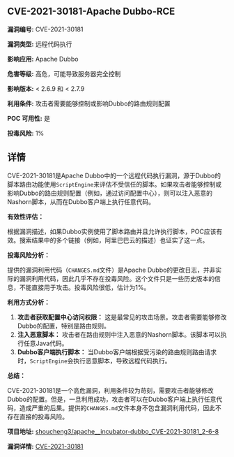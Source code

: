 ## CVE-2021-30181-Apache Dubbo-RCE

**漏洞编号:** CVE-2021-30181

**漏洞类型:** 远程代码执行

**影响应用:** Apache Dubbo

**危害等级:** 高危，可能导致服务器完全控制

**影响版本:** < 2.6.9 和 < 2.7.9

**利用条件:** 攻击者需要能够控制或影响Dubbo的路由规则配置

**POC 可用性:** 是

**投毒风险:** 1%

## 详情

CVE-2021-30181是Apache Dubbo中的一个远程代码执行漏洞，源于Dubbo的脚本路由功能使用`ScriptEngine`来评估不受信任的脚本。如果攻击者能够控制或影响Dubbo的路由规则配置（例如，通过访问配置中心），则可以注入恶意的Nashorn脚本，从而在Dubbo客户端上执行任意代码。

**有效性评估：**

根据漏洞描述，如果Dubbo实例使用了脚本路由并且允许执行脚本，POC应该有效。搜索结果中的多个链接（例如，阿里巴巴云的描述）也证实了这一点。

**投毒风险分析：**

提供的漏洞利用代码（`CHANGES.md`文件）是Apache Dubbo的更改日志，并非实际的漏洞利用代码，因此几乎不存在投毒风险。这个文件只是一些历史版本的信息，不能直接用于攻击。投毒风险很低，估计为1%。

**利用方式分析：**

1.  **攻击者获取配置中心访问权限：** 这是最常见的攻击场景。攻击者需要能够修改Dubbo的配置，特别是路由规则。
2.  **注入恶意脚本：** 攻击者在路由规则中注入恶意的Nashorn脚本。该脚本可以执行任意Java代码。
3.  **Dubbo客户端执行脚本：** 当Dubbo客户端根据受污染的路由规则路由请求时，`ScriptEngine`会执行恶意脚本，导致远程代码执行。

**总结：**

CVE-2021-30181是一个高危漏洞，利用条件较为苛刻，需要攻击者能够修改Dubbo的配置。但是，一旦利用成功，攻击者可以在Dubbo客户端上执行任意代码，造成严重的后果。提供的`CHANGES.md`文件本身不包含漏洞利用代码，因此不存在直接的投毒风险。

**项目地址:** [shoucheng3/apache__incubator-dubbo_CVE-2021-30181_2-6-8](https://github.com/shoucheng3/apache__incubator-dubbo_CVE-2021-30181_2-6-8)

**漏洞详情:** [CVE-2021-30181](https://nvd.nist.gov/vuln/detail/CVE-2021-30181)